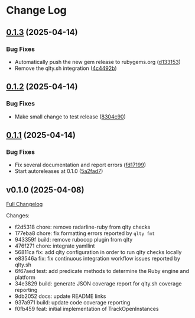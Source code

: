 # Change Log

## [0.1.3](https://github.com/main-branch/track_open_instances/compare/v0.1.2...v0.1.3) (2025-04-14)


### Bug Fixes

* Automatically push the new gem release to rubygems.org ([d133153](https://github.com/main-branch/track_open_instances/commit/d13315396f590fefeb07cc4b71a13c9e9709842b))
* Remove the qlty.sh integration ([4c4492b](https://github.com/main-branch/track_open_instances/commit/4c4492bb19d1f39fa96ec30ad0af12d103067e92))

## [0.1.2](https://github.com/main-branch/track_open_instances/compare/v0.1.1...v0.1.2) (2025-04-14)


### Bug Fixes

* Make small change to test release ([8304c90](https://github.com/main-branch/track_open_instances/commit/8304c905883c760e6419210be300b637f01e054d))

## [0.1.1](https://github.com/main-branch/track_open_instances/compare/v0.1.0...v0.1.1) (2025-04-14)

### Bug Fixes

* Fix several documentation and report errors ([fd17199](https://github.com/main-branch/track_open_instances/commit/fd171997871796df746c8e1312a4fdb07cb363d5))
* Start autoreleases at 0.1.0 ([5a2fad7](https://github.com/main-branch/track_open_instances/commit/5a2fad7a9cb029a5dbfb9785f979fc07bf7f127b))

## v0.1.0 (2025-04-08)

[Full Changelog](https://github.com/main-branch/track_open_instances/compare/f0fb459..v0.1.0)

Changes:

* f2d5318 chore: remove radarline-ruby from qlty checks
* 177eba8 chore: fix formatting errors reported by `qlty fmt`
* 943359f build: remove rubocop plugin from qlty
* 476f271 chore: integrate yamllint
* 56811ca fix: add qlty configuration in order to run qlty checks locally
* e83546a fix: fix continuous integration workflow issues reported by qlty.sh
* 6f67aed test: add predicate methods to determine the Ruby engine and platform
* 34e3829 build: generate JSON coverage report for qlty.sh coverage reporting
* 9db2052 docs: update README links
* 937a971 build: update code coverage reporting
* f0fb459 feat: initial implementation of TrackOpenInstances
